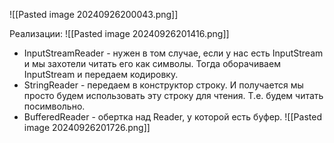![[Pasted image 20240926200043.png]]

Реализации:
![[Pasted image 20240926201416.png]]
- InputStreamReader - нужен в том случае, если у нас есть InputStream и мы захотели читать его как символы. Тогда оборачиваем InputStream и передаем кодировку.
- StringReader - передаем в конструктор строку. И получается мы просто будем использовать эту строку для чтения. Т.е. будем читать посимвольно.
- BufferedReader - обертка над Reader, у которой есть буфер.
  ![[Pasted image 20240926201726.png]]
  